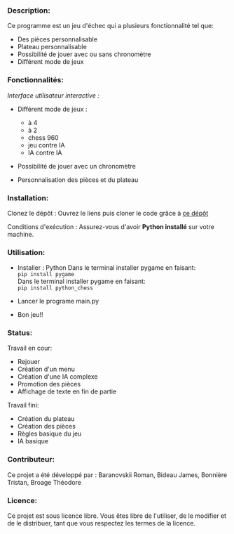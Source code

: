 ### Description:
Ce programme est un jeu d'échec qui a plusieurs fonctionnalité tel que:
  - Des pièces personnalisable
  - Plateau personnalisable
  - Possibilité de jouer avec ou sans chronomètre
  - Différent mode de jeux

### Fonctionnalités:
*Interface utilisateur interactive :*
- Différent mode de jeux :
    - à 4
    - à 2
    - chess 960
    - jeu contre IA
    - IA contre IA 

- Possibilité de jouer avec un chronomètre

- Personnalisation des pièces et du plateau


### Installation:
Clonez le dépôt : Ouvrez le liens puis cloner le code grâce à [ce dépôt](https://github.com/Arkunir/2024_2025__lndb_chessgame_gp4.git)

Conditions d'exécution : Assurez-vous d'avoir **Python installé** sur votre machine.

### Utilisation:

- Installer : Python
    Dans le terminal installer pygame en faisant:  
      ``pip install pygame``  
    Dans le terminal installer pygame en faisant:  
      ``pip install python_chess``  

- Lancer le programe main.py

- Bon jeu!!

### Status:

Travail en cour:
  - Rejouer
  - Création d'un menu
  - Création d'une IA complexe
  - Promotion des pièces
  - Affichage de texte en fin de partie

Travail fini:
  - Création du plateau
  - Création des pièces
  - Règles basique du jeu
  - IA basique

### Contributeur:

Ce projet a été développé par : Baranovskii Roman, Bideau James, Bonnière Tristan, Broage Théodore

### Licence:

Ce projet est sous licence libre. Vous êtes libre de l'utiliser, de le modifier et de le distribuer, tant que vous respectez les termes de la licence.